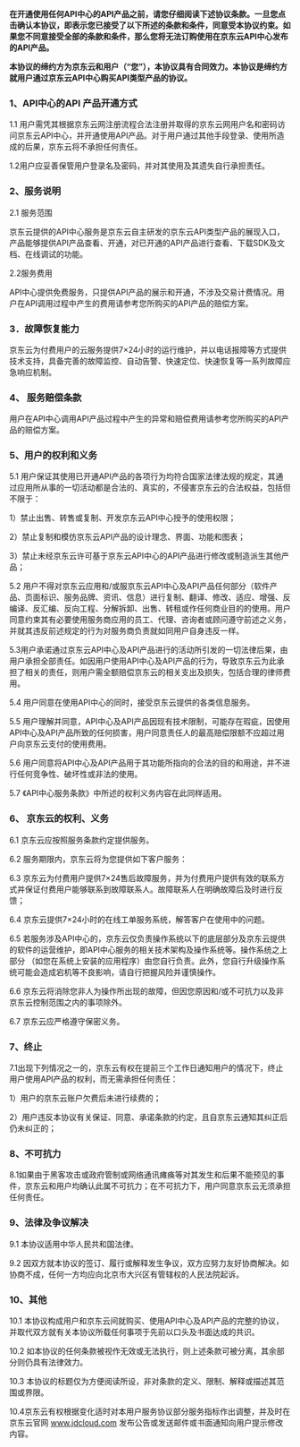 **在开通使用任何API中心的API产品之前，请您仔细阅读下述协议条款。一旦您点击确认本协议，即表示您已接受了以下所述的条款和条件，同意受本协议约束。如果您不同意接受全部的条款和条件，那么您将无法订购使用在京东云API中心发布的API产品。**

**本协议的缔约方为京东云和用户（“您”），本协议具有合同效力。本协议是缔约方就用户通过京东云API中心购买API类型产品的协议。**

### 1、API中心的API 产品开通方式

1.1 用户需凭其根据京东云网注册流程合法注册并取得的京东云网用户名和密码访问京东云API中心，并开通使用API产品。对于用户通过其他手段登录、使用所造成的后果，京东云将不承担任何责任。

1.2用户应妥善保管用户登录名及密码，并对其使用及其遗失自行承担责任。

### 2、服务说明

2.1 服务范围

京东云提供的API中心服务是京东云自主研发的京东云API类型产品的展现入口，产品能够提供API产品查看、开通，对已开通的API产品进行查看、下载SDK及文档、在线调试的功能。

2.2服务费用

API中心提供免费服务，只提供API产品的展示和开通，不涉及交易计费情况。用户在API调用过程中产生的费用请参考您所购买的API产品的赔偿方案。

### 3．故障恢复能力

京东云为付费用户的云服务提供7×24小时的运行维护，并以电话报障等方式提供技术支持，具备完善的故障监控、自动告警、快速定位、快速恢复等一系列故障应急响应机制。

### 4、 服务赔偿条款

用户在API中心调用API产品过程中产生的异常和赔偿费用请参考您所购买的API产品的赔偿方案。

### 5、用户的权利和义务

5.1 用户保证其使用已开通API产品的各项行为均符合国家法律法规的规定，其通过应用所从事的一切活动都是合法的、真实的，不侵害京东云的合法权益，包括但不限于：

1）禁止出售、转售或复制、开发京东云API中心授予的使用权限；

2）禁止复制和模仿京东云API产品的设计理念、界面、功能和图表；

3）禁止未经京东云许可基于京东云API中心的API产品进行修改或制造派生其他产品；

5.2 用户不得对京东云应用和/或服京东云API中心及API产品任何部分（软件产品、页面标识、服务品牌、资讯、信息）进行复制、翻译、修改、适应、增强、反编译、反汇编、反向工程、分解拆卸、出售、转租或作任何商业目的的使用。用户同意约束其有必要使用服务商应用的员工、代理、咨询者或顾问遵守前述之义务，并就其违反前述规定的行为对服务商负责就如同用户自身违反一样。

5.3用户承诺通过京东云API中心及API产品进行的活动所引发的一切法律后果，由用户承担全部责任。如因用户使用API中心及API产品的行为，导致京东云为此承担了相关的责任，则用户需全额赔偿京东云的相关支出及损失，包括合理的律师费用。

5.4 用户同意在使用API中心的同时，接受京东云提供的各类信息服务。

5.5 用户理解并同意，API中心及API产品因现有技术限制，可能存在瑕疵，因使用API中心及API产品所致的任何损害，用户同意责任人的最高赔偿限额不应超过用户向京东云支付的使用费用。

5.6 用户同意将API中心及API产品用于其功能所指向的合法的目的和用途，并不进行任何竞争性、破坏性或非法的使用。

5.7 《API中心服务条款》中所述的权利义务内容在此同样适用。

### 6、 京东云的权利、义务

6.1 京东云应按照服务条款约定提供服务。

6.2 服务期限内，京东云将为您提供如下客户服务：

6.3 京东云为付费用户提供7×24售后故障服务，并为付费用户提供有效的联系方式并保证付费用户能够联系到故障联系人。故障联系人在明确故障后及时进行反馈；

6.4 京东云提供7×24小时的在线工单服务系统，解答客户在使用中的问题。

6.5 若服务涉及API中心的，京东云仅负责操作系统以下的底层部分及京东云提供的软件的运营维护，即API中心服务的相关技术架构及操作系统等。操作系统之上部分 （如您在系统上安装的应用程序）由您自行负责。此外，您自行升级操作系统可能会造成宕机等不良影响，请自行把握风险并谨慎操作。

6.6 京东云将消除您非人为操作所出现的故障，但因您原因和/或不可抗力以及非京东云控制范围之内的事项除外。

6.7 京东云应严格遵守保密义务。  

### 7、终止

7.1出现下列情况之一的，京东云有权在提前三个工作日通知用户的情况下，终止用户使用API产品的权利，而无需承担任何责任：

1）用户的京东云账户欠费后未进行续费的；

2）用户违反本协议有关保证、同意、承诺条款的约定，且自京东云通知其纠正后仍未纠正的；

### 8、不可抗力

8.1如果由于黑客攻击或政府管制或网络通讯瘫痪等对其发生和后果不能预见的事件，京东云和用户均确认此属不可抗力；在不可抗力下，用户同意京东云无须承担任何责任。

### 9、法律及争议解决

9.1 本协议适用中华人民共和国法律。

9.2 因双方就本协议的签订、履行或解释发生争议，双方应努力友好协商解决。如协商不成，任何一方均应向北京市大兴区有管辖权的人民法院起诉。

### 10、其他

10.1 本协议构成用户和京东云间就购买、使用API中心及API产品的完整的协议，并取代双方就有关本协议所载任何事项于先前以口头及书面达成的共识。

10.2 如本协议的任何条款被视作无效或无法执行，则上述条款可被分离，其余部分则仍具有法律效力。

10.3 本协议的标题仅为方便阅读所设，非对条款的定义、限制、解释或描述其范围或界限。

10.4京东云有权根据变化适时对本用户服务协议部分服务指标作出调整，并及时在京东云官网 www.jdcloud.com 发布公告或发送邮件或书面通知向用户提示修改内容。

 
